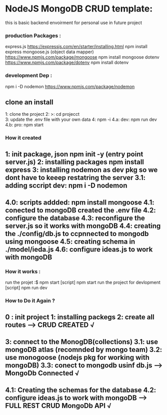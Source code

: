 # NodeJS MongoDB CRUD template:
this is basic backend envoirment for personal use in future project 

### production Packages :  


express.js  https://expressjs.com/en/starter/installing.html  npm install express
mongoose.js (object data mapper) https://www.npmjs.com/package/mongoose npm install mongoose
dotenv      https://www.npmjs.com/package/dotenv npm install dotenv

### development Dep : 

npm i -D nodemon https://www.npmjs.com/package/nodemon


## clone an install 

1: clone the  project 
2: >: cd projecct    
3: update the .env file with your own data
4: npm -i 
4.a: dev: npm run dev
4.b: pro: npm start

### How it created 

1: init package, json npm init -y (entry point server.js) 
2: installing packages  npm install express
3: installing nodemon as dev pkg so we dont have to keeep restatring the server
3.1: adding sccript dev: npm i -D nodemon 
-----------------------------------------
4.0: scripts addded: npm install mongoose
4.1: conected to mongoDB created the .env file
4.2: configure the database 
4.3: reconfigure the server.js so it works with mongoDB
4.4: creating the ./config/db.js to ccpnnected to mongodb using mongoose
4.5: creating schema in ./model/ieda.js
4.6: configure ideas.js to work with mongoDB 
------------------------------------------

### How it works : 

run the projet :$ npm start [script] npm start
run the project for devlopment [script] npm run  dev

### How to Do it Again ?

0 : init project
1: installing packegs 
2: create  all routes --> CRUD  CREATED √
----------------------
3:  connect to the MonogDB(collections)
3.1: use mongoDB atlas (recomnded by  mongo team) 
3.2: use monogoose (nodejs pkg for working with mongoDB)
3.3: conect to mongodb usinf db.js  --> MongoDb Connected √
------------------------------------------------------------
4.1: Creating the schemas for the database
4.2: configure ideas.js to work with mongoDB --> FULL REST CRUD MongoDb API √ 
------------------------------------------------------------


